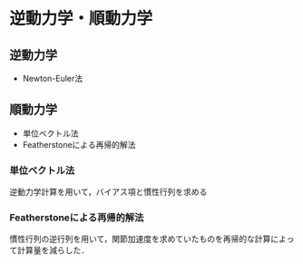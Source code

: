 # 逆動力学・順動力学
## 逆動力学
- Newton-Euler法

## 順動力学
- 単位ベクトル法
- Featherstoneによる再帰的解法
### 単位ベクトル法
逆動力学計算を用いて，バイアス項と慣性行列を求める

### Featherstoneによる再帰的解法
慣性行列の逆行列を用いて，関節加速度を求めていたものを再帰的な計算によって計算量を減らした．